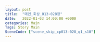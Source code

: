 ```yaml
---
layout: post
title:  "메인_회상_013~028장"
date:   2022-01-03 14:00:00 +0000
categories: Main
Tags: Story Main
SceneCode: ["scene_skip_cp013-028_q1_s10"]
---
```

